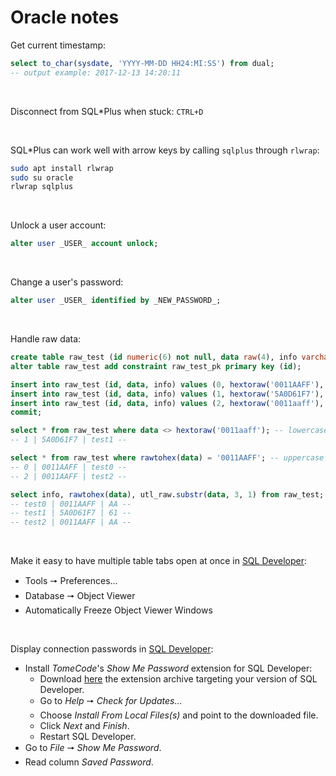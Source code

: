 # Oracle notes

Get current timestamp:
```sql
select to_char(sysdate, 'YYYY-MM-DD HH24:MI:SS') from dual;
-- output example: 2017-12-13 14:20:11
```
&nbsp;

Disconnect from SQL\*Plus when stuck: `CTRL+D`

&nbsp;

SQL\*Plus can work well with arrow keys by calling `sqlplus` through `rlwrap`:
```bash
sudo apt install rlwrap
sudo su oracle
rlwrap sqlplus
```

&nbsp;

Unlock a user account:
```sql
alter user _USER_ account unlock;
```

&nbsp;

Change a user's password:
```sql
alter user _USER_ identified by _NEW_PASSWORD_;
```

&nbsp;

Handle raw data:
```sql
create table raw_test (id numeric(6) not null, data raw(4), info varchar2(5));
alter table raw_test add constraint raw_test_pk primary key (id);

insert into raw_test (id, data, info) values (0, hextoraw('0011AAFF'), 'test0'); -- case insensitive
insert into raw_test (id, data, info) values (1, hextoraw('5A0D61F7'), 'test1'); -- case insensitive
insert into raw_test (id, data, info) values (2, hextoraw('0011aaff'), 'test2'); -- case insensitive
commit;

select * from raw_test where data <> hextoraw('0011aaff'); -- lowercase
-- 1 | 5A0D61F7 | test1 --

select * from raw_test where rawtohex(data) = '0011AAFF'; -- uppercase
-- 0 | 0011AAFF | test0 --
-- 2 | 0011AAFF | test2 --

select info, rawtohex(data), utl_raw.substr(data, 3, 1) from raw_test;
-- test0 | 0011AAFF | AA --
-- test1 | 5A0D61F7 | 61 --
-- test2 | 0011AAFF | AA --
```

&nbsp;

Make it easy to have multiple table tabs open at once in [SQL Developer](https://docs.oracle.com/en/database/oracle/sql-developer/index.html):
- Tools 🠖 Preferences...
- Database 🠖 Object Viewer
- Automatically Freeze Object Viewer Windows

&nbsp;

Display connection passwords in [SQL Developer](https://docs.oracle.com/en/database/oracle/sql-developer/index.html):
- Install _TomeCode_'s _Show Me Password_ extension for SQL Developer:
  - Download [here](http://show-me-password.tomecode.com/) the extension archive targeting your version of SQL Developer.
  - Go to _Help_ 🠖 _Check for Updates..._
  - Choose _Install From Local Files(s)_ and point to the downloaded file.
  - Click _Next_ and _Finish_.
  - Restart SQL Developer.
- Go to _File_ 🠖 _Show Me Password_.
- Read column _Saved Password_.

